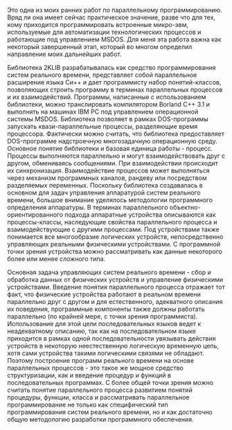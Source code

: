 Это одна из моих ранних работ по параллельному программированию. Вряд ли она имеет сейчас практическое значение, разве что 
для тех, кому приходится программировать встроенные микро-эвм, используемые для автоматизации технологических процессов и
работающие под управлением MSDOS. Для меня эта работа важна как некоторый завершенный этап, который во многом определил 
направление моих дальнейших работ.

Библиотека 2KLIB разрабатывалась как средство программирования систем реального времени, представляет собой параллельное 
расширение языка Си++ и дает программисту набор понятий-классов, позволяющих строить программу в терминах параллельных процессов 
и их взаимодействий. Программы, написанные с использованием библиотеки, можно транслировать компилятором Borland C++ 3.1 и выполнять
на машинах IBM PC под управлением операционной системы MSDOS. Библиотека позволяет в рамках DOS-программы запускать квази-параллельные
процессы, разделяющие время процессора. Фактически можно считать, что библиотека предоставляет DOS-программе надстроечную 
многозадачную операционную среду. Основное понятие библиотеки и базовая единица работы - процесс. Процессы выполняются параллельно 
и могут взаимодействовать друг с другом, обмениваясь сообщениями. При взаимодействии происходит их синхронизация. 
Взаимодействие процессов может выполняться через механизм программных каналов, рандеву или посредством разделяемых переменных. 
Поскольку библиотека создавалась в основном для задач управления аппаратурой систем реального времени, большое внимание уделялось 
методологии программного определения аппаратуры. В терминах параллельного объектно-ориентированного подхода аппаратные устройства 
описываются как процессы-классы, наследующие свойства параллельного процесса и взаимодействующие с другими процессами. Под устройствами 
также понимается все многообразие логических устройств, непосредственно управляющих реальными физическими устройствами. 
С программной точки зрения устройства можно рассматривать как данные некоторого более или менее сложного типа.

Основная задача управляющих систем реального времени - сбор и обработка данных от физических устройств и управление физическими 
устройствами. Введение понятия параллельного процесса отражает тот факт, что физические устройства работают в реальном времени 
параллельно друг с другом и для естественного, адекватного описания их поведения, программные компоненты также должны работать 
параллельно (по крайней мере, с точки зрения программиста). Использование для этой цели последовательных языков ведет к неадекватному
описанию, так как на последовательном языке приходится в рамках одной последовательности увязывать действия устройств в некоторую 
неестественную логическую временную цепь, хотя сами устройства такими логическими связями не обладают. Поэтому построение программ 
реального времени на основе параллельных процессов - это такое же мощное средство структуризации, как и введение процедур и функций 
в последовательных программах. С более общей точки зрения можно считать понятие параллельного процесса развитием понятий процедуры, 
функции, класса и рассматривать параллельное программирование не только как специфический тип программирования систем реального времени, 
но и как достаточно общую методологию разработки программного обеспечения.
